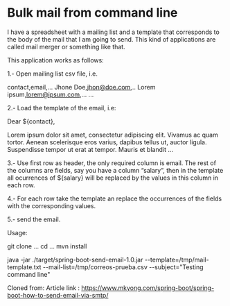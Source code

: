# Bulk mail from command line

I have a spreadsheet with a mailing list and a template that corresponds to the body of the mail that I am going to send. This kind of applications are called mail merger or something like that.

This application works as follows:

1.- Open mailing list csv file, i.e.

contact,email,...
Jhone Doe,jhon@doe.com,..
Lorem ipsum,lorem@ipsum.com,...
...

2.- Load the template of the email, i.e:

Dear ${contact},

Lorem ipsum dolor sit amet, consectetur adipiscing elit. Vivamus ac quam tortor. Aenean scelerisque eros varius, dapibus tellus ut, auctor ligula. Suspendisse tempor ut erat at tempor. Mauris et blandit ...


3.- Use first row as header, the only required column is email. The rest of the columns are fields, say you have a column “salary”, then in the template all ocurrences of ${salary} will be replaced by the values in this column in each row.

4.- For each row take the template an replace the occurrences of the fields with the corresponding values.

5.- send the email.


Usage:

git clone ...
cd ...
mvn install

java -jar ./target/spring-boot-send-email-1.0.jar --template=/tmp/mail-template.txt --mail-list=/tmp/correos-prueba.csv --subject="Testing command line"

Cloned from:
Article link : https://www.mkyong.com/spring-boot/spring-boot-how-to-send-email-via-smtp/
